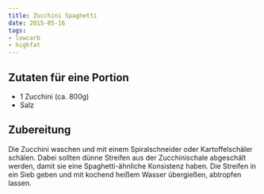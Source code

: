 ```yaml
---
title: Zucchini Spaghetti
date: 2015-05-16
tags:
- lowcarb
- highfat
---
```


## Zutaten für eine Portion
- 1     Zucchini (ca. 800g)
- Salz

## Zubereitung
Die Zucchini waschen und mit einem Spiralschneider oder Kartoffelschäler schälen. Dabei sollten dünne Streifen aus der Zucchinischale abgeschält werden, damit sie eine Spaghetti-ähnliche Konsistenz haben. Die Streifen in ein Sieb geben und mit kochend heißem Wasser übergießen, abtropfen lassen.
